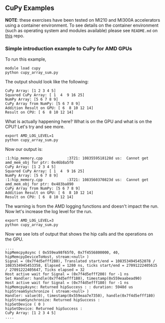 ## CuPy Examples

**NOTE**: these exercises have been tested on MI210 and MI300A accelerators using a container environment.
To see details on the container environment (such as operating system and modules available) please see `README.md` on [this](https://github.com/amd/HPCTrainingDock) repo.

### Simple introduction example to CuPy for AMD GPUs

To run this example, 

```
module load cupy
python cupy_array_sum.py
```

The output should look like the following:

```
CuPy Array: [1 2 3 4 5]
Squared CuPy Array: [ 1  4  9 16 25]
NumPy Array: [5 6 7 8 9]
CuPy Array from NumPy: [5 6 7 8 9]
Addition Result on GPU: [ 6  8 10 12 14]
Result on CPU: [ 6  8 10 12 14]
```

What is actually happening here? What is on the GPU and what is on the CPU?
Let's try and see more.

```
export AMD_LOG_LEVEL=1
python cupy_array_sum.py
```

Now our output is:

```
:1:hip_memory.cpp           :3721: 1083559518128d us:  Cannot get amd_mem_obj for ptr: 0x46b8a5f0
CuPy Array: [1 2 3 4 5]
Squared CuPy Array: [ 1  4  9 16 25]
NumPy Array: [5 6 7 8 9]
:1:hip_memory.cpp           :3721: 1083560370823d us:  Cannot get amd_mem_obj for ptr: 0x483ba890
CuPy Array from NumPy: [5 6 7 8 9]
Addition Result on GPU: [ 6  8 10 12 14]
Result on CPU: [ 6  8 10 12 14]
```

The warning is from the AMD logging functions and doesn't impact the run. Now let's increase the log level for the run.

```
export AMD_LOG_LEVEL=3
python cupy_array_sum.py
```

Now we see lots of output that shows the hip calls and the operations on the GPU.

```
....
hipMemcpyAsync ( 0x559ea98f65f0, 0x7f4556800000, 40, hipMemcpyDeviceToHost, stream:<null> )
Signal = (0x7f4d5efff280), Translated start/end = 1083534945452078 / 1083534945453358, Elapsed = 1280 ns, ticks start/end = 27091222405615 / 27091222405647, Ticks elapsed = 32
Host active wait for Signal = (0x7f4d5efff200) for -1 ns
Set Handler: handle(0x7f4d5efff180), timestamp(0x559eaabead90)
Host active wait for Signal = (0x7f4d5efff180) for -1 ns
hipMemcpyAsync: Returned hipSuccess : : duration: 5948d us
hipStreamSynchronize ( stream:<null> )
Handler: value(0), timestamp(0x559eaa7e7350), handle(0x7f4d5efff180)
hipStreamSynchronize: Returned hipSuccess :
hipSetDevice ( 0 )
hipSetDevice: Returned hipSuccess :
CuPy Array: [1 2 3 4 5]
....
```
